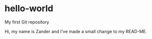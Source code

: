 # hello-world
My first Git repository

Hi, my name is Zander and I've made a small change to my READ-ME. 
